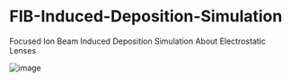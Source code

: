 # FIB-Induced-Deposition-Simulation
Focused Ion Beam Induced Deposition Simulation About Electrostatic Lenses

![image](https://github.com/user-attachments/assets/9ca591b9-54b4-4068-8d5e-217c64cd0d9c)
